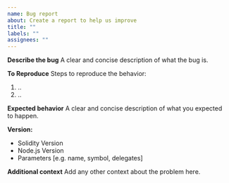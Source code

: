 ```yaml
---
name: Bug report
about: Create a report to help us improve
title: ""
labels: ""
assignees: ""
---
```


**Describe the bug**
A clear and concise description of what the bug is.

**To Reproduce**
Steps to reproduce the behavior:

1. ..
2. ..

**Expected behavior**
A clear and concise description of what you expected to happen.

**Version:**

- Solidity Version
- Node.js Version
- Parameters [e.g. name, symbol, delegates]

**Additional context**
Add any other context about the problem here.
